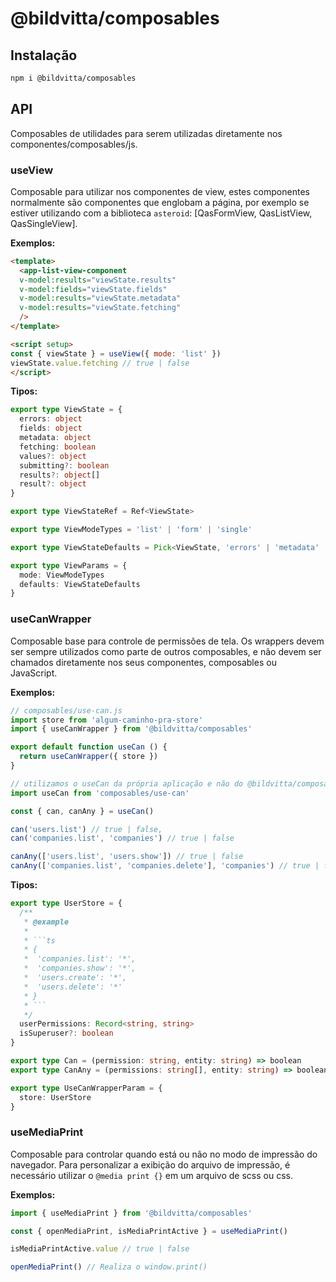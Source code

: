 # @bildvitta/composables

## Instalação
```md
npm i @bildvitta/composables
```

## API
Composables de utilidades para serem utilizadas diretamente nos componentes/composables/js.

### useView
Composable para utilizar nos componentes de view, estes componentes normalmente são componentes que englobam a página, por exemplo se estiver utilizando com a biblioteca `asteroid`: [QasFormView, QasListView, QasSingleView].

**Exemplos:**
```html
<template>
  <app-list-view-component
  v-model:results="viewState.results"
  v-model:fields="viewState.fields"
  v-model:results="viewState.metadata"
  v-model:results="viewState.fetching"
  />
</template>

<script setup>
const { viewState } = useView({ mode: 'list' })
viewState.value.fetching // true | false
</script>
```

**Tipos:**
```ts
export type ViewState = {
  errors: object
  fields: object
  metadata: object
  fetching: boolean
  values?: object
  submitting?: boolean
  results?: object[]
  result?: object
}

export type ViewStateRef = Ref<ViewState>

export type ViewModeTypes = 'list' | 'form' | 'single'

export type ViewStateDefaults = Pick<ViewState, 'errors' | 'metadata' | 'values' | 'fields'>

export type ViewParams = {
  mode: ViewModeTypes
  defaults: ViewStateDefaults
}
```

### useCanWrapper
Composable base para controle de permissões de tela. Os wrappers devem ser sempre utilizados como parte de outros composables, e não devem ser chamados diretamente nos seus componentes, composables ou JavaScript.

**Exemplos:**
```js
// composables/use-can.js
import store from 'algum-caminho-pra-store'
import { useCanWrapper } from '@bildvitta/composables'

export default function useCan () {
  return useCanWrapper({ store })
}

// utilizamos o useCan da própria aplicação e não do @bildvitta/composables
import useCan from 'composables/use-can'

const { can, canAny } = useCan()

can('users.list') // true | false,
can('companies.list', 'companies') // true | false

canAny(['users.list', 'users.show']) // true | false
canAny(['companies.list', 'companies.delete'], 'companies') // true | false
```

**Tipos:**
```ts
export type UserStore = {
  /**
   * @example
   *
   * ```ts
   * {
   *  'companies.list': '*',
   *  'companies.show': '*',
   *  'users.create': '*',
   *  'users.delete': '*'
   * }
   * ```
   */
  userPermissions: Record<string, string>
  isSuperuser?: boolean
}

export type Can = (permission: string, entity: string) => boolean
export type CanAny = (permissions: string[], entity: string) => boolean

export type UseCanWrapperParam = {
  store: UserStore
}
```

### useMediaPrint
Composable para controlar quando está ou não no modo de impressão do navegador.
Para personalizar a exibição do arquivo de impressão, é necessário utilizar o `@media print {}` em um arquivo de scss ou css.

**Exemplos:**
```js
import { useMediaPrint } from '@bildvitta/composables'

const { openMediaPrint, isMediaPrintActive } = useMediaPrint()

isMediaPrintActive.value // true | false

openMediaPrint() // Realiza o window.print()
```
